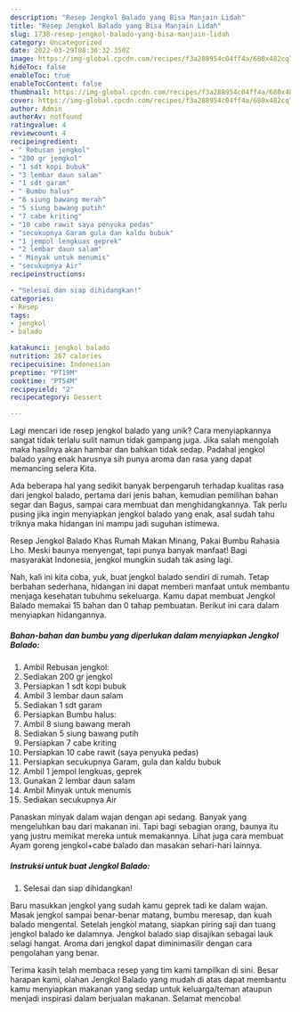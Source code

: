 ```yaml
---
description: "Resep Jengkol Balado yang Bisa Manjain Lidah"
title: "Resep Jengkol Balado yang Bisa Manjain Lidah"
slug: 1738-resep-jengkol-balado-yang-bisa-manjain-lidah
category: Uncategorized
date: 2022-03-29T08:36:32.350Z
image: https://img-global.cpcdn.com/recipes/f3a288954c04ff4a/680x482cq70/jengkol-balado-foto-resep-utama.jpg
hideToc: false
enableToc: true
enableTocContent: false
thumbnail: https://img-global.cpcdn.com/recipes/f3a288954c04ff4a/680x482cq70/jengkol-balado-foto-resep-utama.jpg
cover: https://img-global.cpcdn.com/recipes/f3a288954c04ff4a/680x482cq70/jengkol-balado-foto-resep-utama.jpg
author: Admin
authorAv: notfound
ratingvalue: 4
reviewcount: 4
recipeingredient:
- " Rebusan jengkol"
- "200 gr jengkol"
- "1 sdt kopi bubuk"
- "3 lembar daun salam"
- "1 sdt garam"
- " Bumbu halus"
- "8 siung bawang merah"
- "5 siung bawang putih"
- "7 cabe kriting"
- "10 cabe rawit saya penyuka pedas"
- "secukupnya Garam gula dan kaldu bubuk"
- "1 jempol lengkuas geprek"
- "2 lembar daun salam"
- " Minyak untuk menumis"
- "secukupnya Air"
recipeinstructions:

- "Selesai dan siap dihidangkan!"
categories:
- Resep
tags:
- jengkol
- balado

katakunci: jengkol balado 
nutrition: 267 calories
recipecuisine: Indonesian
preptime: "PT19M"
cooktime: "PT54M"
recipeyield: "2"
recipecategory: Dessert

---
```





Lagi mencari ide resep jengkol balado yang unik? Cara menyiapkannya sangat tidak terlalu sulit namun tidak gampang juga. Jika salah mengolah maka hasilnya akan hambar dan bahkan tidak sedap. Padahal jengkol balado yang enak harusnya sih punya aroma dan rasa yang dapat memancing selera Kita.





Ada beberapa hal yang sedikit banyak berpengaruh terhadap kualitas rasa dari jengkol balado, pertama dari jenis bahan, kemudian pemilihan bahan segar dan Bagus, sampai cara membuat dan menghidangkannya. Tak perlu pusing jika ingin menyiapkan jengkol balado yang enak,      asal sudah tahu triknya maka hidangan ini mampu jadi suguhan istimewa.














Resep Jengkol Balado Khas Rumah Makan Minang, Pakai Bumbu Rahasia Lho. Meski baunya menyengat, tapi punya banyak manfaat! Bagi masyarakat Indonesia, jengkol mungkin sudah tak asing lagi.






Nah, kali ini kita coba, yuk, buat jengkol balado sendiri di rumah. Tetap berbahan sederhana, hidangan ini dapat memberi manfaat untuk membantu menjaga kesehatan tubuhmu sekeluarga. Kamu dapat membuat Jengkol Balado memakai 15 bahan dan 0 tahap pembuatan. Berikut ini cara dalam menyiapkan hidangannya.

<!--inarticleads1-->

##### Bahan-bahan dan bumbu yang diperlukan dalam menyiapkan Jengkol Balado:

1. Ambil  Rebusan jengkol:
1. Sediakan 200 gr jengkol
1. Persiapkan 1 sdt kopi bubuk
1. Ambil 3 lembar daun salam
1. Sediakan 1 sdt garam
1. Persiapkan  Bumbu halus:
1. Ambil 8 siung bawang merah
1. Sediakan 5 siung bawang putih
1. Persiapkan 7 cabe kriting
1. Persiapkan 10 cabe rawit (saya penyuka pedas)
1. Persiapkan secukupnya Garam, gula dan kaldu bubuk
1. Ambil 1 jempol lengkuas, geprek
1. Gunakan 2 lembar daun salam
1. Ambil  Minyak untuk menumis
1. Sediakan secukupnya Air


Panaskan minyak dalam wajan dengan api sedang. Banyak yang mengeluhkan bau dari makanan ini. Tapi bagi sebagian orang, baunya itu yang justru memikat mereka untuk memakannya. Lihat juga cara membuat Ayam goreng jengkol+cabe balado dan masakan sehari-hari lainnya. 

<!--inarticleads2-->

##### Instruksi untuk buat Jengkol Balado:


1. Selesai dan siap dihidangkan!

Baru masukkan jengkol yang sudah kamu geprek tadi ke dalam wajan. Masak jengkol sampai benar-benar matang, bumbu meresap, dan kuah balado mengental. Setelah jengkol matang, siapkan piring saji dan tuang jengkol balado ke dalamnya. Jengkol balado siap disajikan sebagai lauk selagi hangat. Aroma dari jengkol dapat diminimasilir dengan cara pengolahan yang benar. 

Terima kasih telah membaca resep yang tim kami tampilkan di sini. Besar harapan kami, olahan Jengkol Balado yang mudah di atas dapat membantu kamu menyiapkan makanan yang sedap untuk keluarga/teman ataupun menjadi inspirasi dalam berjualan makanan. Selamat mencoba!

